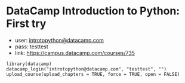 # DataCamp Introduction to Python: First try

- user: introtopython@datacamp.com
- pass: testtest
- link: https://campus.datacamp.com/courses/735

```
library(datacamp)
datacamp_login("introtopython@datacamp.com", "testtest", "")
upload_course(upload_chapters = TRUE, force = TRUE, open = FALSE)
```